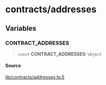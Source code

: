 # contracts/addresses

## Variables

### CONTRACT\_ADDRESSES

> `const` **CONTRACT\_ADDRESSES**: `object`

#### Source

[lib/contracts/addresses.ts:5](https://github.com/PufferFinance/puffer-sdk/blob/98122edc3ba140dd873a9312a311b44046586285/lib/contracts/addresses.ts#L5)
